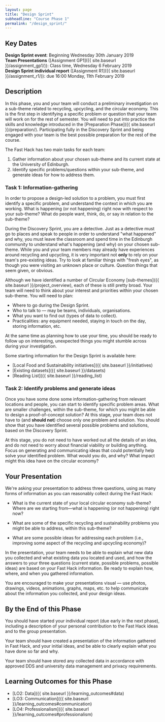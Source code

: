 ```yaml
---
layout: page
title: "Design Sprint"
subheadline: "Course Phase 1"
permalink: "/design_sprint/"
---
```


<div markdown="1">

<!-- <div class="medium-8 medium-pull-4 columns" markdown="1"> -->


## Key Dates

**Design Sprint event**: Beginning Wednesday 30th January 2019  
**Team Presentations** ([Assignment GP1]({{ site.baseurl }}/assignment_gp1/)): Class time, Wednesday 6 February 2019  
**Design Sprint individual report** ([Assignment R1]({{ site.baseurl }}/assignment_r1/)): due 16:00 Monday, 11th February 2019  


## Description

In this phase, you and your team will conduct a preliminary investigation on a sub-theme related to recycling, upcycling, and the circular economy. This is the first step in identifying a specific problem or question that your team will work on for the rest of semester. You will need to put into practice the skills and knowledge introduced in the [Preparation Phase]({{ site.baseurl }}/preparation/). Participating fully in the Discovery Sprint and being engaged with your team is the best possible preparation for the rest of the course. 

The Fast Hack has two main tasks for each team:

1. Gather information about your chosen sub-theme and its current state at the University of Edinburgh.
2. Identify specific problems/questions within your sub-theme, and generate ideas for how to address them.

### Task 1: Information-gathering

In order to propose a design-led solution to a problem, you must first identify a specific problem, and understand the context in which you are working. What is happening (or not happening) right now with respect to your sub-theme? What do people want, think, do, or say in relation to the sub-theme? 

During the Discovery Sprint, you are a detective. Just as a detective must go to places and speak to people in order to understand "what happened" and why, you must leave the classroom and spend time in the Edinburgh community to understand what's happening (and why) on your chosen sub-theme. While you and your team members may already have experiences around recycling and upcycling, it is very important not **only** to rely on your team's pre-existing ideas. Try to look at familiar things with "fresh eyes", as though you were visiting an unknown place or culture. Question things that seem given, or obvious.

Although we have identified a number of Circular Economy [sub-themes]({{ site.baseurl }}/project_overview),  each of these is still pretty broad. Your team will need to think about your interest and priorities within your chosen sub-theme. You will need to plan:

* Where to go during the Design Sprint.
* Who to talk to &mdash; may be teams, individuals, organisations.
* What you want to find out (types of data to collect).
* Practicalities: any equipment needed, staying in touch on the day, storing information, etc. 

At the same time as planning how to use your time, you should be ready to follow up on interesting, unexpected things you might stumble across during your investigation.

Some starting information for the Design Sprint is available here:

* [Local Food and Sustainability initiatives]({{ site.baseurl }}/initiatives)
* [Existing datasets]({{ site.baseurl }}/datasets)
* [Reading List]({{ site.baseurl }}/reading_list)


### Task 2: Identify problems and generate ideas

Once you have some done some information-gathering from relevant locations and
people, you can start to identify specific problem areas. What are smaller
challenges, within the sub-theme, for which you might be able to design a
proof-of-concept solution? At this stage, your team does not have to (and
**should not**) choose only one problem and solution. You should show that you
have identified several possible problems and solutions, based on the Discovery Sprint.

At this stage, you do not need to have worked out all the details of an idea,
and do not need to worry about financial viability or building anything. Focus
on generating and communicating ideas that could potentially help solve your
identified problem. What would you do, and why? What impact might this idea
have on the circular economy?


## Your Presentation

We're asking your presentation to address three questions, using as many forms
of information as you can reasonably collect during the Fast Hack:

* What is the current state of your local circular economy sub-theme? Where are we starting from&mdash;what is happening (or not happening) right now?

* What are some of the specific recycling and sustainability problems you might be able to address, within this sub-theme?

* What are some possible ideas for addressing each problem (i.e., improving some aspect of the recycling and upcycling economy)?

In the presentation, your team needs to be able to explain what new data
you collected and what existing data you located and used, and how the
answers to your three questions (current state, possible problems, possible
ideas) are based on your Fast Hack information. Be ready to explain how,
where, and when you gathered information.

You are encouraged to make your presentations visual &mdash; use photos,
drawings, videos, animations, graphs, maps, etc. to help communicate about the
information you collected, and your design ideas.


## By the End of this Phase

You should have started your individual report (due early in the next
phase), including a description of your personal contribution to the Fast Hack
ideas and to the group presentation.

Your team should have created a presentation of the information gathered in
Fast Hack, and your initial ideas, and be able to clearly explain what you
have done so far and why.

Your team should have stored any collected data in accordance with approved
DDS and university data management and privacy requirements.


## Learning Outcomes for this Phase

<!-- * [LO1: Interventions]({{ site.baseurl }}/learning_outcomes#interventions) -->
* [LO2: Data]({{ site.baseurl }}/learning_outcomes#data)
* [LO3: Communication]({{ site.baseurl }}/learning_outcomes#communication)
* [LO4: Professionalism]({{ site.baseurl }}/learning_outcomes#professionalism)

 </div>

